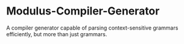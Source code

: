 # Modulus-Compiler-Generator
A compiler generator capable of parsing context-sensitive grammars efficiently, but more than just grammars.
